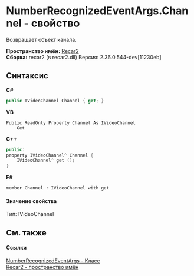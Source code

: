 # NumberRecognizedEventArgs.Channel - свойство
 

Возвращает объект канала.

**Пространство имён:**&nbsp;<a href="0dd0c505-07fc-c3e8-128c-d1a0701f2a29">Recar2</a><br />**Сборка:**&nbsp;recar2 (в recar2.dll) Версия: 2.36.0.544-dev[11230eb]

## Синтаксис

**C#**<br />
``` C#
public IVideoChannel Channel { get; }
```

**VB**<br />
``` VB
Public ReadOnly Property Channel As IVideoChannel
	Get
```

**C++**<br />
``` C++
public:
property IVideoChannel^ Channel {
	IVideoChannel^ get ();
}
```

**F#**<br />
``` F#
member Channel : IVideoChannel with get

```


#### Значение свойства
Тип:&nbsp;IVideoChannel

## См. также


#### Ссылки
<a href="47a62179-bab3-7c15-4618-5e6f873d4023">NumberRecognizedEventArgs - Класс</a><br /><a href="0dd0c505-07fc-c3e8-128c-d1a0701f2a29">Recar2 - пространство имён</a><br />